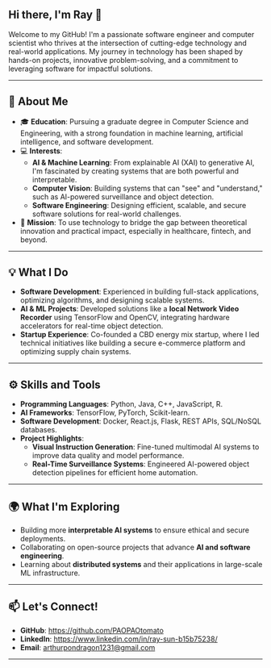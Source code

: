 ## Hi there, I'm Ray 👋

Welcome to my GitHub! I'm a passionate software engineer and computer scientist who thrives at the intersection of cutting-edge technology and real-world applications. My journey in technology has been shaped by hands-on projects, innovative problem-solving, and a commitment to leveraging software for impactful solutions.

---

## 🌟 About Me

- 🎓 **Education**: Pursuing a graduate degree in Computer Science and Engineering, with a strong foundation in machine learning, artificial intelligence, and software development.
- 💻 **Interests**:
  - **AI & Machine Learning**: From explainable AI (XAI) to generative AI, I'm fascinated by creating systems that are both powerful and interpretable.  
  - **Computer Vision**: Building systems that can "see" and "understand," such as AI-powered surveillance and object detection.  
  - **Software Engineering**: Designing efficient, scalable, and secure software solutions for real-world challenges.  
- 🚀 **Mission**: To use technology to bridge the gap between theoretical innovation and practical impact, especially in healthcare, fintech, and beyond.

---

## 💡 What I Do

- **Software Development**: Experienced in building full-stack applications, optimizing algorithms, and designing scalable systems.
- **AI & ML Projects**: Developed solutions like a **local Network Video Recorder** using TensorFlow and OpenCV, integrating hardware accelerators for real-time object detection.
- **Startup Experience**: Co-founded a CBD energy mix startup, where I led technical initiatives like building a secure e-commerce platform and optimizing supply chain systems.

---

## ⚙️ Skills and Tools

- **Programming Languages**: Python, Java, C++, JavaScript, R.  
- **AI Frameworks**: TensorFlow, PyTorch, Scikit-learn.  
- **Software Development**: Docker, React.js, Flask, REST APIs, SQL/NoSQL databases.  
- **Project Highlights**:
  - **Visual Instruction Generation**: Fine-tuned multimodal AI systems to improve data quality and model performance.  
  - **Real-Time Surveillance Systems**: Engineered AI-powered object detection pipelines for efficient home automation.

---

## 🌍 What I'm Exploring

- Building more **interpretable AI systems** to ensure ethical and secure deployments.  
- Collaborating on open-source projects that advance **AI and software engineering**.  
- Learning about **distributed systems** and their applications in large-scale ML infrastructure.

---

## 📫 Let's Connect!

- **GitHub**: https://github.com/PAOPAOtomato
- **LinkedIn**: https://www.linkedin.com/in/ray-sun-b15b75238/
- **Email**: arthurpondragon1231@gmail.com

---
